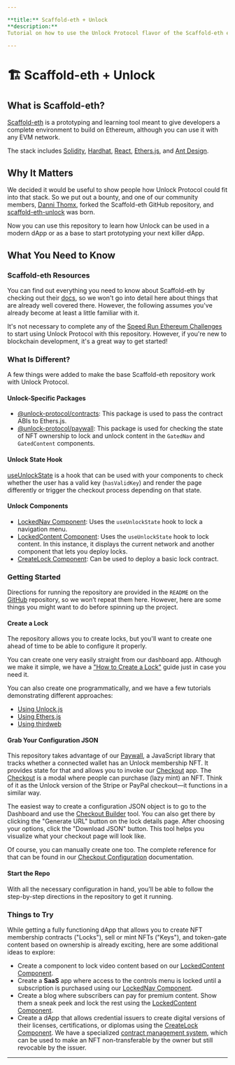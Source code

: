 ```yaml
---

**title:** Scaffold-eth + Unlock  
**description:**  
Tutorial on how to use the Unlock Protocol flavor of the Scaffold-eth example repository.  

---
```


# 🏗 Scaffold-eth + Unlock

## What is Scaffold-eth?

[Scaffold-eth](https://docs.scaffoldeth.io/scaffold-eth/) is a prototyping and learning tool meant to give developers a complete environment to build on Ethereum, although you can use it with any EVM network.

The stack includes [Solidity](https://docs.soliditylang.org/), [Hardhat](https://hardhat.org/), [React](https://reactjs.org/), [Ethers.js](https://docs.ethers.io/), and [Ant Design](https://ant.design/).

## Why It Matters

We decided it would be useful to show people how Unlock Protocol could fit into that stack. So we put out a bounty, and one of our community members, [Danni Thomx](https://x.com/dannithomx), forked the Scaffold-eth GitHub repository, and [scaffold-eth-unlock](https://github.com/unlock-protocol/scaffold-eth-unlock) was born.

Now you can use this repository to learn how Unlock can be used in a modern dApp or as a base to start prototyping your next killer dApp.

## What You Need to Know

### Scaffold-eth Resources

You can find out everything you need to know about Scaffold-eth by checking out their [docs](https://docs.scaffoldeth.io/), so we won't go into detail here about things that are already well covered there. However, the following assumes you've already become at least a little familiar with it.

It's not necessary to complete any of the [Speed Run Ethereum Challenges](https://docs.scaffoldeth.io/scaffold-eth/challenges/about-these-challenges) to start using Unlock Protocol with this repository. However, if you're new to blockchain development, it's a great way to get started!

### What Is Different?

A few things were added to make the base Scaffold-eth repository work with Unlock Protocol.

#### Unlock-Specific Packages

- [@unlock-protocol/contracts](https://www.npmjs.com/package/@unlock-protocol/contracts): This package is used to pass the contract ABIs to Ethers.js.
- [@unlock-protocol/paywall](https://www.npmjs.com/package/@unlock-protocol/paywall): This package is used for checking the state of NFT ownership to lock and unlock content in the `GatedNav` and `GatedContent` components.

#### Unlock State Hook

[useUnlockState](https://github.com/unlock-protocol/scaffold-eth-unlock/blob/master/packages/react-app/src/hooks/useUnlockState.js) is a hook that can be used with your components to check whether the user has a valid key (`hasValidKey`) and render the page differently or trigger the checkout process depending on that state.

#### Unlock Components

- [LockedNav Component](https://github.com/unlock-protocol/scaffold-eth-unlock/blob/master/packages/react-app/src/components/LockedNav.jsx): Uses the `useUnlockState` hook to lock a navigation menu.
- [LockedContent Component](https://github.com/unlock-protocol/scaffold-eth-unlock/blob/master/packages/react-app/src/components/LockedContent.jsx): Uses the `useUnlockState` hook to lock content. In this instance, it displays the current network and another component that lets you deploy locks.
- [CreateLock Component](https://github.com/unlock-protocol/scaffold-eth-unlock/blob/master/packages/react-app/src/components/CreateLock.jsx): Can be used to deploy a basic lock contract.

### Getting Started

Directions for running the repository are provided in the `README` on the [GitHub](https://github.com/unlock-protocol/scaffold-eth-unlock) repository, so we won’t repeat them here. However, here are some things you might want to do before spinning up the project.

#### Create a Lock

The repository allows you to create locks, but you'll want to create one ahead of time to be able to configure it properly.

You can create one very easily straight from our dashboard app. Although we make it simple, we have a ["How to Create a Lock"](https://unlock-protocol.com/guides/how-to-create-a-lock/) guide just in case you need it.

You can also create one programmatically, and we have a few tutorials demonstrating different approaches:

- [Using Unlock.js](https://docs.unlock-protocol.com/tools/unlock.js#using-walletservice-to-deploy-a-lock)
- [Using Ethers.js](https://docs.unlock-protocol.com/tutorials/smart-contracts/ethers#deploying-new-membership-contract)
- [Using thirdweb](https://docs.unlock-protocol.com/tutorials/misc/thirdweb)

#### Grab Your Configuration JSON

This repository takes advantage of our [Paywall](https://docs.unlock-protocol.com/tools/checkout/paywall/), a JavaScript library that tracks whether a connected wallet has an Unlock membership NFT. It provides state for that and allows you to invoke our [Checkout](https://docs.unlock-protocol.com/tools/checkout/) app. The [Checkout](https://docs.unlock-protocol.com/tools/checkout/) is a modal where people can purchase (lazy mint) an NFT. Think of it as the Unlock version of the Stripe or PayPal checkout—it functions in a similar way.

The easiest way to create a configuration JSON object is to go to the Dashboard and use the [Checkout Builder](https://app.unlock-protocol.com/locks/checkout-urlDashboard) tool. You can also get there by clicking the "Generate URL" button on the lock details page. After choosing your options, click the "Download JSON" button. This tool helps you visualize what your checkout page will look like.

Of course, you can manually create one too. The complete reference for that can be found in our [Checkout Configuration](https://docs.unlock-protocol.com/tools/checkout/configuration) documentation.

#### Start the Repo

With all the necessary configuration in hand, you'll be able to follow the step-by-step directions in the repository to get it running.

### Things to Try

While getting a fully functioning dApp that allows you to create NFT membership contracts ("Locks"), sell or mint NFTs ("Keys"), and token-gate content based on ownership is already exciting, here are some additional ideas to explore:

- Create a component to lock video content based on our [LockedContent Component](https://github.com/unlock-protocol/scaffold-eth-unlock/blob/master/packages/react-app/src/components/LockedContent.jsx).
- Create a **SaaS** app where access to the controls menu is locked until a subscription is purchased using our [LockedNav Component](https://github.com/unlock-protocol/scaffold-eth-unlock/blob/master/packages/react-app/src/components/LockedNav.jsx).
- Create a blog where subscribers can pay for premium content. Show them a sneak peek and lock the rest using the [LockedContent Component](https://github.com/unlock-protocol/scaffold-eth-unlock/blob/master/packages/react-app/src/components/LockedContent.jsx).
- Create a dApp that allows credential issuers to create digital versions of their licenses, certifications, or diplomas using the [CreateLock Component](https://github.com/unlock-protocol/scaffold-eth-unlock/blob/master/packages/react-app/src/components/CreateLock.jsx). We have a specialized [contract management system](https://docs.unlock-protocol.com/core-protocol/public-lock/access-control), which can be used to make an NFT non-transferable by the owner but still revocable by the issuer.

---